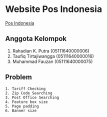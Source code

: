 # Website Pos Indonesia
[Pos Indonesia](posindonesia.co.id)
## Anggota Kelompok
1. Rahadian K. Putra      (05111640000006)
2. Taufiq Tirtajiwangga   (05111640000016)
3. Muhammad Fauzan        (05111640000075)

## Problem
```
1. Tariff Checking
2. Zip Code Searching
3. Post Office Searching
4. Feature box size
5. Page padding
6. Banner size
```
